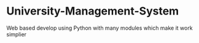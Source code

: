 # University-Management-System
Web based develop using Python with many modules which make it work simplier
